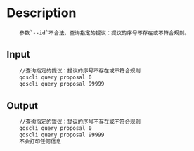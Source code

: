 # Description

```text
    参数`--id`不合法，查询指定的提议：提议的序号不存在或不符合规则。
```

## Input

```bash
    //查询指定的提议：提议的序号不存在或不符合规则
    qoscli query proposal 0
    qoscli query proposal 99999
```

## Output

```bash
    //查询指定的提议：提议的序号不存在或不符合规则
    qoscli query proposal 0
    qoscli query proposal 99999
    不会打印任何信息
```
